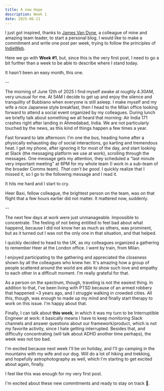 ```yaml
---
title: A new Hope
description: Week 1
date: 2025-06-11
---
```


I just got inspired, thanks to <a href="https://jamesvandyne.com" target="_blank">James Van Dyne</a>, a colleague of mine and amazing team leader, to start a personal blog. I would like to make a commitment and write one post per week, trying to follow the principles of <a href="https://indieweb.org" target="_blank">IndieWeb</a>.

Here we go with **Week #1**, but, since this is the very first post, I need to go a bit further than a week to be able to describe where I stand today.

It hasn't been an easy month, this one.
<!-- more -->
--

The morning of June 12th of 2025 I find myself awake at roughly 4.30AM, very unusual for me. At 5AM I decide to get up and enjoy the silence and tranquility of Bubbiano when everyone is still asleep. I make myself and my wife a nice Japanese style breakfast, then I head to the Milan office looking forward to attend a social event organized by my colleagues.
During lunch we briefly talk about something we all heard that morning: Air India 171 crashes right after landing in Ahmedabad, India. We are not particularly touched by the news, as this kind of things happen a few times a year.

Fast forward to late afternoon: I'm one the bus, heading home after a physically exhausting day of social interactions, go karting and tremendous heat.
I get my phone, after ignoring it for most of the day, and start looking at Slack (the messaging platform we use at work), scrolling through the messages.
One message gets my attention, they scheduled a "last minute very important meeting" at 6PM for my whole team (I work in a sub-team of the broader Comms team).
*That can't be good*. I quickly realize that I missed it, so I go to the following message and I read it.

It hits me hard and I start to cry.

Heer Baxi, fellow colleague, the brightest person on the team, was on that flight that a few hours earlier did not matter. It mattered now, suddenly.

--

The next few days at work were just unmanageable. Impossible to concentrate.
The feeling of not being entitled to feel bad about what happend, because I did not know her as much as others, was prominent, but as it turned out I was not the only one in that situation, and that helped.

I quickly decided to head to the UK, as my colleagues organized a gathering to remember Heer at the London office. I went by train, from Milan.

I enjoyed participating to the gathering and appreciated the closeness shown by all the colleagues who knew her. It's amazing how a group of people scattered around the world are able to show such love and empathy to each other in a difficult moment. I'm really grateful for that.

As a person on the spectrum, though, traveling is not the easiest thing. In addition to that, I've been living with PTSD because of an armed robbery that happened ~3 years ago, and I struggle walking in crowded cities.
All this, though, was enough to made up my mind and finally start therapy to work on this issue. I'm happy about that.

Finally, I can talk about **this week**, in which it was my turn to be Interruptible Engineer at work: it basically means I have to keep monitoring Slack channels and answer questions about our framework/product, which is not my favorite activity, since I hate getting interrupted. Besides that, and difficulty concentrating (will talk about ADHD another time perhaps), the week was not too bad.

I'm excited because next week I'll be on holiday, and I'll go camping in the mountains with my wife and our dog. Will do a lot of hiking and trekking, and hopefully astrophotography as well, which I'm starting to get excited about again, finally.

I feel like this was enough for my very first post.

I'm excited about these new commitments and ready to stay on track 🌿.